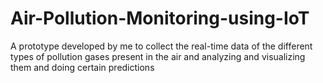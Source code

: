 # Air-Pollution-Monitoring-using-IoT
A prototype developed by me to collect the real-time data of the different types of pollution gases present in the air and analyzing and visualizing them and doing certain predictions
